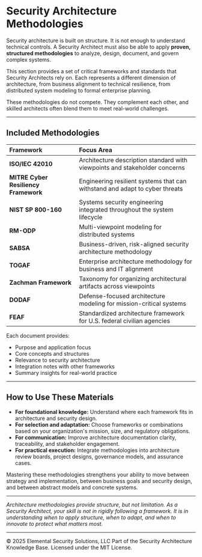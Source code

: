 # Security Architecture Methodologies

Security architecture is built on structure. It is not enough to understand technical controls. A Security Architect must also be able to apply **proven, structured methodologies** to analyze, design, document, and govern complex systems.

This section provides a set of critical frameworks and standards that Security Architects rely on. Each represents a different dimension of architecture, from business alignment to technical resilience, from distributed system modeling to formal enterprise planning.

These methodologies do not compete. They complement each other, and skilled architects often blend them to meet real-world challenges.

---

## Included Methodologies

| Framework | Focus Area |
|:----------|:-----------|
| **ISO/IEC 42010** | Architecture description standard with viewpoints and stakeholder concerns |
| **MITRE Cyber Resiliency Framework** | Engineering resilient systems that can withstand and adapt to cyber threats |
| **NIST SP 800-160** | Systems security engineering integrated throughout the system lifecycle |
| **RM-ODP** | Multi-viewpoint modeling for distributed systems |
| **SABSA** | Business-driven, risk-aligned security architecture methodology |
| **TOGAF** | Enterprise architecture methodology for business and IT alignment |
| **Zachman Framework** | Taxonomy for organizing architectural artifacts across viewpoints |
| **DODAF** | Defense-focused architecture modeling for mission-critical systems |
| **FEAF** | Standardized architecture framework for U.S. federal civilian agencies |

Each document provides:
- Purpose and application focus
- Core concepts and structures
- Relevance to security architecture
- Integration notes with other frameworks
- Summary insights for real-world practice

---

## How to Use These Materials

- **For foundational knowledge:** Understand where each framework fits in architecture and security design.
- **For selection and adaptation:** Choose frameworks or combinations based on your organization's mission, size, and regulatory obligations.
- **For communication:** Improve architecture documentation clarity, traceability, and stakeholder engagement.
- **For practical execution:** Integrate methodologies into architecture review boards, project designs, governance models, and assurance cases.

Mastering these methodologies strengthens your ability to move between strategy and implementation, between business goals and security design, and between abstract models and concrete systems.

---

*Architecture methodologies provide structure, but not limitation. As a Security Architect, your skill is not in rigidly following a framework. It is in understanding when to apply structure, when to adapt, and when to innovate to protect what matters most.*



---
© 2025 Elemental Security Solutions, LLC
Part of the Security Architecture Knowledge Base.
Licensed under the MIT License.
